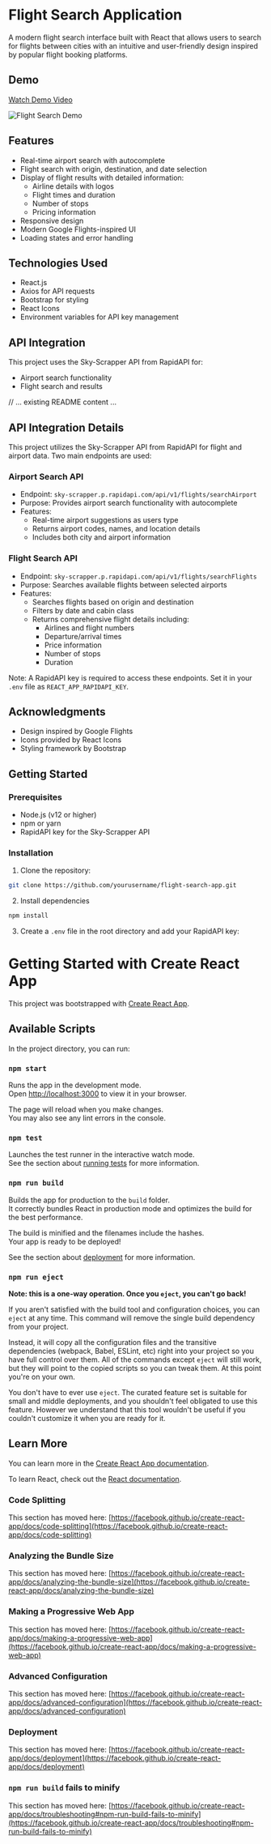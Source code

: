 # Flight Search Application

A modern flight search interface built with React that allows users to search for flights between cities with an intuitive and user-friendly design inspired by popular flight booking platforms.

## Demo

[Watch Demo Video](https://www.loom.com/share/eb391f8444bb4ee885ab18b0124ffbb1?sid=4331cd94-2edf-4538-a1df-1d6f87873f69)

![Flight Search Demo](demo.png)

## Features

- Real-time airport search with autocomplete
- Flight search with origin, destination, and date selection
- Display of flight results with detailed information:
  - Airline details with logos
  - Flight times and duration
  - Number of stops
  - Pricing information
- Responsive design
- Modern Google Flights-inspired UI
- Loading states and error handling

## Technologies Used

- React.js
- Axios for API requests
- Bootstrap for styling
- React Icons
- Environment variables for API key management


## API Integration

This project uses the Sky-Scrapper API from RapidAPI for:
- Airport search functionality
- Flight search and results

// ... existing README content ...

## API Integration Details

This project utilizes the Sky-Scrapper API from RapidAPI for flight and airport data. Two main endpoints are used:

### Airport Search API
- Endpoint: `sky-scrapper.p.rapidapi.com/api/v1/flights/searchAirport`
- Purpose: Provides airport search functionality with autocomplete
- Features:
  - Real-time airport suggestions as users type
  - Returns airport codes, names, and location details
  - Includes both city and airport information

### Flight Search API
- Endpoint: `sky-scrapper.p.rapidapi.com/api/v1/flights/searchFlights`
- Purpose: Searches available flights between selected airports
- Features:
  - Searches flights based on origin and destination
  - Filters by date and cabin class
  - Returns comprehensive flight details including:
    - Airlines and flight numbers
    - Departure/arrival times
    - Price information
    - Number of stops
    - Duration

Note: A RapidAPI key is required to access these endpoints. Set it in your `.env` file as `REACT_APP_RAPIDAPI_KEY`.


## Acknowledgments

- Design inspired by Google Flights
- Icons provided by React Icons
- Styling framework by Bootstrap

## Getting Started

### Prerequisites

- Node.js (v12 or higher)
- npm or yarn
- RapidAPI key for the Sky-Scrapper API

### Installation

1. Clone the repository:

```bash
git clone https://github.com/yourusername/flight-search-app.git
```

2. Install dependencies

```bash
npm install
```

3. Create a `.env` file in the root directory and add your RapidAPI key:



# Getting Started with Create React App

This project was bootstrapped with [Create React App](https://github.com/facebook/create-react-app).

## Available Scripts

In the project directory, you can run:

### `npm start`

Runs the app in the development mode.\
Open [http://localhost:3000](http://localhost:3000) to view it in your browser.

The page will reload when you make changes.\
You may also see any lint errors in the console.

### `npm test`

Launches the test runner in the interactive watch mode.\
See the section about [running tests](https://facebook.github.io/create-react-app/docs/running-tests) for more information.

### `npm run build`

Builds the app for production to the `build` folder.\
It correctly bundles React in production mode and optimizes the build for the best performance.

The build is minified and the filenames include the hashes.\
Your app is ready to be deployed!

See the section about [deployment](https://facebook.github.io/create-react-app/docs/deployment) for more information.

### `npm run eject`

**Note: this is a one-way operation. Once you `eject`, you can't go back!**

If you aren't satisfied with the build tool and configuration choices, you can `eject` at any time. This command will remove the single build dependency from your project.

Instead, it will copy all the configuration files and the transitive dependencies (webpack, Babel, ESLint, etc) right into your project so you have full control over them. All of the commands except `eject` will still work, but they will point to the copied scripts so you can tweak them. At this point you're on your own.

You don't have to ever use `eject`. The curated feature set is suitable for small and middle deployments, and you shouldn't feel obligated to use this feature. However we understand that this tool wouldn't be useful if you couldn't customize it when you are ready for it.

## Learn More

You can learn more in the [Create React App documentation](https://facebook.github.io/create-react-app/docs/getting-started).

To learn React, check out the [React documentation](https://reactjs.org/).

### Code Splitting

This section has moved here: [https://facebook.github.io/create-react-app/docs/code-splitting](https://facebook.github.io/create-react-app/docs/code-splitting)

### Analyzing the Bundle Size

This section has moved here: [https://facebook.github.io/create-react-app/docs/analyzing-the-bundle-size](https://facebook.github.io/create-react-app/docs/analyzing-the-bundle-size)

### Making a Progressive Web App

This section has moved here: [https://facebook.github.io/create-react-app/docs/making-a-progressive-web-app](https://facebook.github.io/create-react-app/docs/making-a-progressive-web-app)

### Advanced Configuration

This section has moved here: [https://facebook.github.io/create-react-app/docs/advanced-configuration](https://facebook.github.io/create-react-app/docs/advanced-configuration)

### Deployment

This section has moved here: [https://facebook.github.io/create-react-app/docs/deployment](https://facebook.github.io/create-react-app/docs/deployment)

### `npm run build` fails to minify

This section has moved here: [https://facebook.github.io/create-react-app/docs/troubleshooting#npm-run-build-fails-to-minify](https://facebook.github.io/create-react-app/docs/troubleshooting#npm-run-build-fails-to-minify)

